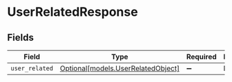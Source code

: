 # UserRelatedResponse


## Fields

| Field                                                                | Type                                                                 | Required                                                             | Description                                                          |
| -------------------------------------------------------------------- | -------------------------------------------------------------------- | -------------------------------------------------------------------- | -------------------------------------------------------------------- |
| `user_related`                                                       | [Optional[models.UserRelatedObject]](../models/userrelatedobject.md) | :heavy_minus_sign:                                                   | N/A                                                                  |